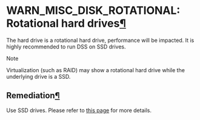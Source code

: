 WARN\_MISC\_DISK\_ROTATIONAL: Rotational hard drives[¶](#warn-misc-disk-rotational-rotational-hard-drives "Permalink to this heading")
======================================================================================================================================


The hard drive is a rotational hard drive, performance will be impacted. It is highly recommended to run DSS on SSD drives.



Note


Virtualization (such as RAID) may show a rotational hard drive while the underlying drive is a SSD.




Remediation[¶](#remediation "Permalink to this heading")
--------------------------------------------------------


Use SSD drives. Please refer to [this page](../../installation/custom/requirements.html#requirements-disks) for more details.